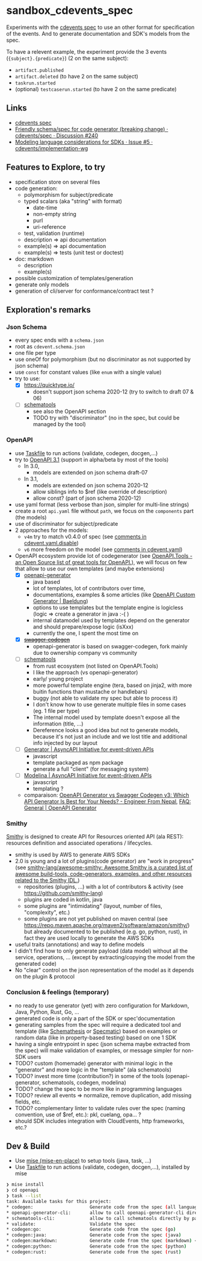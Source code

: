 # sandbox_cdevents_spec

Experiments with the [cdevents spec](https://github.com/cdevents/spec) to use an other format for specification of the events.
And to generate documentation and SDK's models from the spec.

To have a relevent example, the experiment provide the 3 events (`{subject}.{predicate}`) (2 on the same subject):

- `artifact.published`
- `artifact.deleted` (to have 2 on the same subject)
- `taskrun.started`
- (optional) `testcaserun.started` (to have 2 on the same predicate)

## Links

- [cdevents spec](https://github.com/cdevents/spec)
- [Friendly schema/spec for code generator (breaking change) · cdevents/spec · Discussion #240](https://github.com/cdevents/spec/discussions/240)
- [Modeling language considerations for SDKs · Issue #5 · cdevents/implementation-wg](https://github.com/cdevents/implementation-wg/issues/5)

## Features to Explore, to try

- specification store on several files
- code generation:
  - polymorphism for subject/predicate
  - typed scalars (aka "string" with format)
    - date-time
    - non-empty string
    - purl
    - uri-reference
  - test, validation (runtime)
  - description => api documentation
  - example(s) => api documentation
  - example(s) => tests (unit test or doctest)
- doc: markdown
  - description
  - example(s)
- possible customization of templates/generation
- generate only models
- generation of cli/server for conformance/contract test ?

## Exploration's remarks

### Json Schema

- every spec ends with a `schema.json`
- root as `cdevent.schema.json`
- one file per type
- use oneOf for polymorphism (but no discriminator as not supported by json schema)
- use `const` for constant values (like `enum` with a single value)
- try to use:
  - [x] <https://quicktype.io/>
    - doesn't support json schema 2020-12 (try to switch to draft 07 & 06)
  - [ ] [schematools](https://github.com/kstasik/schema-tools)
    - see also the OpenAPI section
    - TODO try with "discriminator" (no in the spec, but could be managed by the tool)

### OpenAPI

- use [Taskfile](https://taskfile.dev/) to run actions (validate, codegen, docgen,...)
- try to [OpenAPI 3.1](https://spec.openapis.org/oas/v3.1.0.html#schema-object) (support in alpha/beta by most of the tools)
  - In 3.0,
    - models are extended on json schema draft-07
  - In 3.1,
    - models are extended on json schema 2020-12
    - allow siblings info to $ref (like override of description)
    - allow const? (part of json schema 2020-12)
- use yaml format (less verbose than json, simpler for multi-line strings)
- create a root `api.yaml` file without `path`, we focus on the `components` part (the models)
- use of discriminator for subject/predicate
- 2 approaches for the models:
  - `v4m` try to match v0.4.0 of spec (see [comments in cdevent.yaml.disable](openapi/spec/v4m/cdevent.yaml.disable))
  - `v6` more freedom on the model (see [comments in cdevent.yaml](openapi/spec/v6/cdevent.yaml))
- OpenAPI ecosystem provide lot of codegenerator (see [OpenAPI.Tools - an Open Source list of great tools for OpenAPI.](https://openapi.tools/#sdk)), we will focus on few that allow to use our own templates (and maybe extensions)
  - [x] [openapi-generator](https://openapi-generator.tech/)
    - java based
    - lot of templates, lot of contributors over time,
    - documentations, examples & some articles (like [OpenAPI Custom Generator | Baeldung](https://www.baeldung.com/java-openapi-custom-generator))
    - options to use templates but the template engine is logicless (logic => create a generator in java :-( )
    - internal datamodel used by templates depend on the generator and should prepare/expose logic (isXxx)
    - currently the one, I spent the most time on
  - [x] ~~[swagger-codegen](https://github.com/swagger-api/swagger-codegen)~~
    - openapi-generator is based on swagger-codegen, fork mainly due to ownership company vs community
  - [ ] [schematools](https://github.com/kstasik/schema-tools)
    - from rust ecosystem (not listed on OpenAPI.Tools)
    - I like the approach (vs openapi-generator)
    - early/ young project
    - more powerful template engine (tera, based on jinja2, with more buitin functions than mustache or handlebars)
    - buggy (not able to validate my spec but able to process it)
    - I don't know how to use generate multiple files in some cases (eg. 1 file per type)
    - The internal model used by template doesn't expose all the information (title, ...)
    - Dereference looks a good idea but not to generate models, because it's not just an include and we lost title and additional info injected by our layout
  - [ ] [Generator | AsyncAPI Initiative for event-driven APIs](https://www.asyncapi.com/tools/generator)
    - javascript
    - template packaged as npm package
    - generate a full "client" (for messaging system)
  - [ ] [Modelina | AsyncAPI Initiative for event-driven APIs](https://www.asyncapi.com/tools/modelina)
    - javascript
    - templating ?
  - comparaison: [OpenAPI Generator vs Swagger Codegen v3: Which API Generator Is Best for Your Needs? - Engineer From Nepal](https://engineerfromnepal.com/blog/openapi-generator-vs-swagger-codegen-v3/), [FAQ: General | OpenAPI Generator](https://openapi-generator.tech/docs/faq/)

### Smithy

[Smithy](https://smithy.io/2.0/index.html) is designed to create API for Resources oriented API (ala REST): resources definition and associated operations / lifecycles.

- smithy is used by AWS to generate AWS SDKs
- 2.0 is young and a lot of plugins(code generator) are "work in progress" (see [smithy-lang/awesome-smithy: Awesome Smithy is a curated list of awesome build-tools, code-generators, examples, and other resources related to the Smithy IDL.](https://github.com/smithy-lang/awesome-smithy#client-code-generators))
  - repositories (plugins, ...) with a lot of contributors & activity (see <https://github.com/smithy-lang>)
  - plugins are coded in kotlin, java
  - some plugins are "intimidating" (layout, number of files, "complexity", etc.)
  - some plugins are not yet published on maven central (see <https://repo.maven.apache.org/maven2/software/amazon/smithy/>) but already documented to be published (e.g. go, python, rust), in fact they are used locally to generate the AWS SDKs
- useful traits (annotations) and way to define models
- I didn't find how to only generate payload (data model) without all the service, operations, ... (except by extracting/copying the model from the generated code)
- No "clear" control on the json representation of the model as it depends on the plugin & protocol

### Conclusion & feelings (temporary)

- no ready to use generator (yet) with zero configuration for Markdown, Java, Python, Rust, Go, ...
- generated code is only a part of the SDK or spec'documentation
- generating samples from the spec will require a dedicated tool and template (like [Schemathesis](https://schemathesis.readthedocs.io/en/stable/) or [Specmatic](https://specmatic.io/)) based on examples or random data (like in property-based testing) based on one 1 SDK
- having a single entrypoint in spec (json schema maybe extracted from the spec) will make validation of examples, or message simpler for non-SDK users
- TODO? custom (homemade) generator with minimal logic in the "generator" and more logic in the "template" (ala schematools)
- TODO? invest more time (contribution?) in some of the tools (openapi-generator, schematools, codegen, modelina)
- TODO? change the spec to be more like in programming languages
- TODO? review all events => normalize, remove duplication, add missing fields, etc.
- TODO? complementary linter to validate rules over the spec (naming convention, use of $ref, etc.): pkl, cuelang, opa... ?
- should SDK includes integration with CloudEvents, http frameworks, etc.?

## Dev & Build

- Use [mise (mise-en-place)](https://mise.jdx.dev/) to setup tools (java, task, ...)
- Use [Taskfile](https://taskfile.dev/) to run actions (validate, codegen, docgen,...), installed by mise

```sh
❯ mise install
❯ cd openapi
❯ task --list
task: Available tasks for this project:
* codegen:                     Generate code from the spec (all languages)
* openapi-generator-cli:       allow to call openapi-generator-cli directly by passing arguments after `--` (eg. `task openapi-generator-cli -- help`)
* schematools-cli:             allow to call schematools directly by passing arguments after `--` (eg. `task schematools-cli -- --help`)
* validate:                    Validate the spec
* codegen:go:                  Generate code from the spec (go)
* codegen:java:                Generate code from the spec (java)
* codegen:markdown:            Generate code from the spec (markdown) <-- documentation
* codegen:python:              Generate code from the spec (python)
* codegen:rust:                Generate code from the spec (rust)
```
